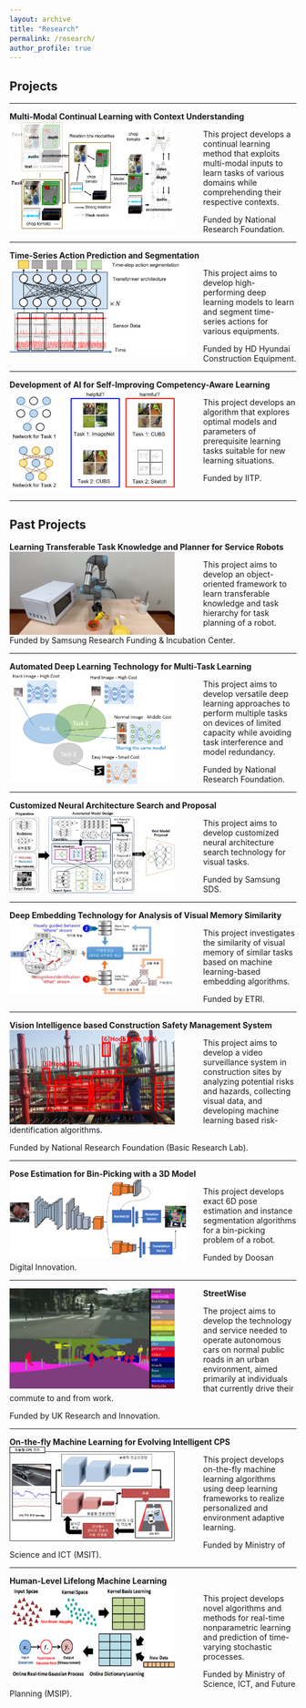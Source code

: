 ```yaml
---
layout: archive
title: "Research"
permalink: /research/
author_profile: true
---
```


## Projects
-----
**Multi-Modal Continual Learning with Context Understanding**
<img src='/images/multi-modal continual learning5.png' width="290" align="left" style="margin-right:50px">

   This project develops a continual learning method that exploits multi-modal inputs 
   to learn tasks of various domains while comprehending their respective contexts.      
   
   Funded by National Research Foundation.  <br>   

-----
**Time-Series Action Prediction and Segmentation** 
<img src='/images/hyundai_heavy_equipment.png' width="310" align="left" style="margin-right:30px">        
        
   This project aims to develop high-performing deep learning models
   to learn and segment time-series actions for various equipments. 
   
   Funded by HD Hyundai Construction Equipment. <br>

-----
**Development of AI for Self-Improving Competency-Aware Learning** 
<img src='/images/h2.png' width="290" align="left" style="margin-right:50px">       
       
   This project develops an algorithm that explores optimal models 
   and parameters of prerequisite learning tasks suitable for new learning situations.  
   
   Funded by IITP. <br><br>
   
        
-----
## Past Projects

**Learning Transferable Task Knowledge and Planner for Service Robots**
<img src='/images/samsung_robot_exp2.png' width="290" align="left" style="margin-right:50px">

   This project aims to develop an object-oriented framework 
   to learn transferable knowledge and task hierarchy for task planning of a robot.    
   
   Funded by Samsung Research Funding & Incubation Center.  <br>   


-----
**Automated Deep Learning Technology for Multi-Task Learning** 
<img src='/images/ADM.png' width="290" align="left" style="margin-right:50px">        
        
   This project aims to develop versatile deep learning approaches 
   to perform multiple tasks on devices of limited capacity 
   while avoiding task interference and model redundancy. 
   
   Funded by National Research Foundation. <br>

-----
**Customized Neural Architecture Search and Proposal**
<img src='/images/nas_small.jpg' width="290" align="left" style="margin-right:50px">       
       
   This project aims to develop customized neural architecture search technology 
   for visual tasks. 
   
   Funded by Samsung SDS. <br>     

-----
**Deep Embedding Technology for Analysis of Visual Memory Similarity**
<img src='/images/etri.PNG' width="290" align="left" style="margin-right:50px">        

   This project investigates the similarity of visual memory of 
   similar tasks based on machine learning-based embedding algorithms.
    
   Funded by ETRI. <br>
   
-----
**Vision Intelligence based Construction Safety Management System** 
<img src='/images/brl.PNG' width="290" align="left" style="margin-right:50px">        
        
   This project aims to develop a video surveillance system 
   in construction sites by analyzing potential risks and hazards, collecting visual data, 
   and developing machine learning based risk-identification algorithms.
   
   Funded by National Research Foundation (Basic Research Lab). <br>
   
-----
**Pose Estimation for Bin-Picking with a 3D Model**
<img src='/images/pose.png' width="310" align="left" style="margin-right:30px"> 

   This project develops exact 6D pose estimation and 
   instance segmentation algorithms for a bin-picking problem of a robot.   
   
   Funded by Doosan Digital Innovation. <br>

-----
**StreetWise**
<img src='/images/streetwise5.png' width="290" align="left" style="margin-right:50px">    
   
   The project aims to develop the technology and service needed to operate
   autonomous cars on normal public roads in an urban environment, aimed primarily
   at individuals that currently drive their commute to and from work.  
   
   Funded by UK Research and Innovation. <br>
     
-----
**On-the-fly Machine Learning for Evolving Intelligent CPS**
<img src='/images/otfml.png' width="290" align="left" style="margin-right:50px">       
   
   This project develops on-the-fly machine learning algorithms using deep learning
   frameworks to realize personalized and environment adaptive learning.  
   
   Funded by Ministry of Science and ICT (MSIT). <br>   
  
-----  
**Human-Level Lifelong Machine Learning** 
<img src='/images/ml2.png' width="290" align="left" style="margin-right:50px">      
   
   This project develops novel algorithms and methods for real-time nonparametric
   learning and prediction of time-varying stochastic processes.  
   
   Funded by Ministry of Science, ICT, and Future Planning (MSIP).  <br>   
   

